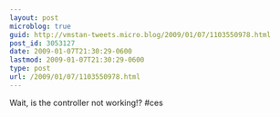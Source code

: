 ```yaml
---
layout: post
microblog: true
guid: http://vmstan-tweets.micro.blog/2009/01/07/1103550978.html
post_id: 3053127
date: 2009-01-07T21:30:29-0600
lastmod: 2009-01-07T21:30:29-0600
type: post
url: /2009/01/07/1103550978.html
---
```

Wait, is the controller not working!? #ces
